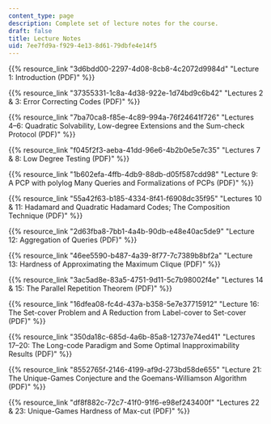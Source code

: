 ```yaml
---
content_type: page
description: Complete set of lecture notes for the course.
draft: false
title: Lecture Notes
uid: 7ee7fd9a-f929-4e13-8d61-79dbfe4e14f5
---
```

{{% resource_link "3d6bdd00-2297-4d08-8cb8-4c2072d9984d" "Lecture 1: Introduction (PDF)" %}}

{{% resource_link "37355331-1c8a-4d38-922e-1d74bd9c6b42" "Lectures 2 & 3: Error Correcting Codes (PDF)" %}}

{{% resource_link "7ba70ca8-f85e-4c89-994a-76f24641f726" "Lectures 4–6: Quadratic Solvability, Low-degree Extensions and the Sum-check Protocol (PDF)" %}}

{{% resource_link "f045f2f3-aeba-41dd-96e6-4b2b0e5e7c35" "Lectures 7 & 8: Low Degree Testing (PDF)" %}}

{{% resource_link "1b602efa-4ffb-4db9-88db-d05f587cdd98" "Lecture 9: A PCP with polylog Many Queries and Formalizations of PCPs (PDF)" %}} 

{{% resource_link "55a42f63-b185-4334-8f41-f6908dc35f95" "Lectures 10 & 11: Hadamard and Quadratic Hadamard Codes; The Composition Technique (PDF)" %}}

{{% resource_link "2d63fba8-7bb1-4a4b-90db-e48e40ac5de9" "Lecture 12: Aggregation of Queries (PDF)" %}}

{{% resource_link "46ee5590-b487-4a39-8f77-7c7389b8bf2a" "Lecture 13: Hardness of Approximating the Maximum Clique (PDF)" %}}

{{% resource_link "3ac5ad8e-83a5-4751-9d11-5c7b98002f4e" "Lectures 14 & 15: The Parallel Repetition Theorem (PDF)" %}}

{{% resource_link "16dfea08-fc4d-437a-b358-5e7e37715912" "Lecture 16: The Set-cover Problem and A Reduction from Label-cover to Set-cover (PDF)" %}}

{{% resource_link "350da18c-685d-4a6b-85a8-12737e74ed41" "Lectures 17–20: The Long-code Paradigm and Some Optimal Inapproximability Results (PDF)" %}}

{{% resource_link "8552765f-2146-4199-af9d-273bd58de655" "Lecture 21: The Unique-Games Conjecture and the Goemans-Williamson Algorithm (PDF)" %}}

{{% resource_link "df8f882c-72c7-41f0-91f6-e98ef243400f" "Lectures 22 & 23: Unique-Games Hardness of Max-cut (PDF)" %}}
